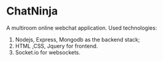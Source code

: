 # ChatNinja
A multiroom online webchat application. Used technologies:
1. Nodejs, Express, Mongodb as the backend stack; 
2. HTML ,CSS, Jquery for frontend.
3. Socket.io for websockets.
